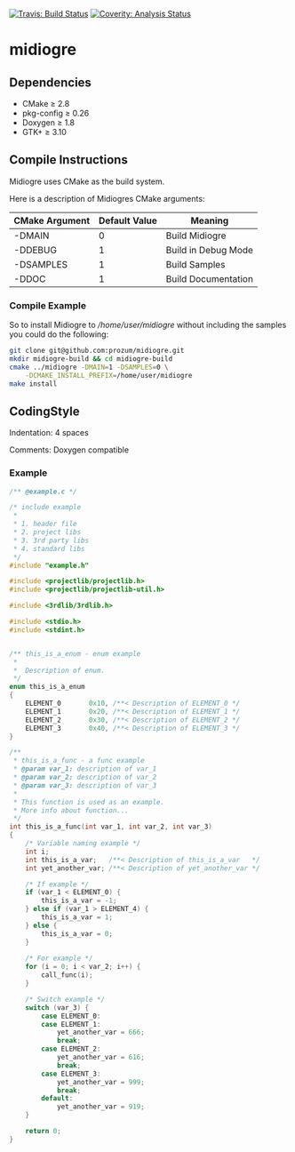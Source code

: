 [![Travis: Build Status](https://travis-ci.org/prozum/midiogre.svg?branch=master)](https://travis-ci.org/prozum/midiogre)
[![Coverity: Analysis Status](https://scan.coverity.com/projects/3450/badge.svg)](https://scan.coverity.com/projects/3450)

midiogre
========

Dependencies
--------------------
- CMake		≥ 2.8
- pkg-config	≥ 0.26
- Doxygen	≥ 1.8
- GTK+		≥ 3.10

Compile Instructions
--------------------
Midiogre uses CMake as the build system.

Here is a description of Midiogres CMake arguments:

CMake Argument  | Default Value | Meaning
-------------   | ------------- | -------------
-DMAIN          |       0       | Build Midiogre
-DDEBUG         |       1       | Build in Debug Mode
-DSAMPLES       |       1       | Build Samples
-DDOC           |       1       | Build Documentation

### Compile Example
So to install Midiogre to */home/user/midiogre* without including the samples you could do the following:

```bash
git clone git@github.com:prozum/midiogre.git 
mkdir midiogre-build && cd midiogre-build
cmake ../midiogre -DMAIN=1 -DSAMPLES=0 \
	-DCMAKE_INSTALL_PREFIX=/home/user/midiogre
make install
```

CodingStyle
--------------------
Indentation: 4 spaces

Comments: Doxygen compatible

### Example
```c
/** @example.c */

/* include example 
 * 
 * 1. header file
 * 2. project libs
 * 3. 3rd party libs
 * 4. standard libs
 */
#include "example.h"

#include <projectlib/projectlib.h>
#include <projectlib/projectlib-util.h>

#include <3rdlib/3rdlib.h>

#include <stdio.h>
#include <stdint.h>


/** this_is_a_enum - enum example
 *  
 *  Description of enum.
 */
enum this_is_a_enum
{
    ELEMENT_0       0x10, /**< Description of ELEMENT_0 */
    ELEMENT_1       0x20, /**< Description of ELEMENT_1 */
    ELEMENT_2       0x30, /**< Description of ELEMENT_2 */
    ELEMENT_3       0x40, /**< Description of ELEMENT_3 */
}

/**
 * this_is_a_func - a func example 
 * @param var_1: description of var_1
 * @param var_2: description of var_2
 * @param var_3: description of var_3
 *
 * This function is used as an example.
 * More info about function...
 */
int this_is_a_func(int var_1, int var_2, int var_3)
{
    /* Variable naming example */
    int i;
    int this_is_a_var;   /**< Description of this_is_a_var   */
    int yet_another_var; /**< Description of yet_another_var */

    /* If example */
    if (var_1 < ELEMENT_0) {
        this_is_a_var = -1;
    } else if (var_1 > ELEMENT_4) {
        this_is_a_var = 1;
    } else {
        this_is_a_var = 0;
    }
    
    /* For example */
    for (i = 0; i < var_2; i++) {
        call_func(i);
    }

    /* Switch example */
    switch (var_3) {
        case ELEMENT_0:
        case ELEMENT_1:
            yet_another_var = 666;
            break;
        case ELEMENT_2:
            yet_another_var = 616;
            break;
        case ELEMENT_3:
            yet_another_var = 999;
            break;
        default:
            yet_another_var = 919;
    }

    return 0;
}
```

